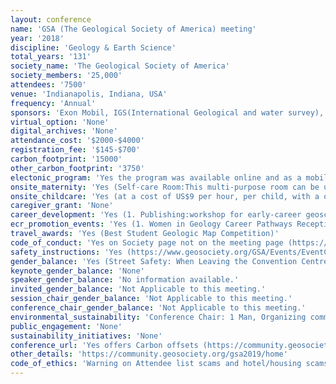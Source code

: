 ```yaml
---
layout: conference 
name: 'GSA (The Geological Society of America) meeting'
year: '2018'
discipline: 'Geology & Earth Science'
total_years: '131'
society_name: 'The Geological Society of America'
society_members: '25,000'
attendees: '7500'
venue: 'Indianapolis, Indiana, USA'
frequency: 'Annual'
sponsors: 'Exon Mobil, IGS(International Geological and water survey), Indiana State Museum and Historical sites, Anadarka Petrolium Corporation, Chevron, New Mount, Chesapake Energy, Saudi Aramco, HESS, Paleontological Society, American Geoscience Institute'
virtual_option: 'None'
digital_archives: 'None'
attendance_cost: '$2000-$4000'
registration_fee: '$145-$700'
carbon_footprint: '15000'
other_carbon_footprint: '3750'
electonic_program: 'Yes the program was available online and as a mobile phone App.'
onsite_maternity: 'Yes (Self-care Room:This multi-purpose room can be used for nursing mothers, a lactation room, a nap room, etc. The room will be available Fri.-Wed., 2-7 Nov., 7 a.m.-7 p.m. There is also a womens restroom available that is equipped with nursing mothers needs which includes a comfortable, private area with electrical outlet. This restroom is located at the corner of Crossroads and Hoosier Corridors.)'
onsite_childcare: 'Yes (at a cost of US$9 per hour, per child, with a one-hour minimum per child. At least one parent must be registered for the meeting, provided by KiddieCorp)'
caregiver_grant: 'None'
career_development: 'Yes (1. Publishing:workshop for early-career geoscientists on the process of preparing and publishing papers. 2. Reviewing: Be a Part of the Scholarly Community 3. GeoCareers Day 4. Social Media for Scientists Workshop – Lecture  5. Environmental Engineering Geology Division Student Career Mentoring Session  6. RISE: Harassment Resistance and Active Bystander Intervention  7. Navigating the National Science Foundation (NSF)  8. Hydrogeology Division Student Mentoring  9. LBGTQ Social)'
ecr_promotion_events: 'Yes (1. Women in Geology Career Pathways Reception  2. Early Career Professionals Coffee  3. Networking Reception 4. The Paleontological Society Mentors in Paleontology Careers Luncheon  5. Funding Opportunities to Support Two-Year College Students, Faculty, Programs, and Collaborations  6. Women Rising Networking Social 7. Get to Know Your Fellow Attendees)'
travel_awards: 'Yes (Best Student Geologic Map Competition)'
code_of_conduct: 'Yes on Society page not on the meeting page (https://www.geosociety.org/GSA/Membership/Code_of_Conduct/GSA/Membership/Code_of_Conduct.aspx)'
safety_instructions: 'Yes (https://www.geosociety.org/GSA/Events/EventConductCode/GSA/Events/Conduct.aspx?hkey=7f3f608e-442a-466d-81bf-1f78d55f53d4)'
gender_balance: 'Yes (Street Safety: When Leaving the Convention Centre or Other Meeting Venue:•Take off and stow your meeting badge;•Don’t walk through isolated areas;•Keep alert for potentially dangerous situations; •Find others to walk with you;•Take a cab if you have had too much to drink (don’t make your-self an easy target).If You Are Accosted: •Comply with attacker demands as calmly as possible, but do not allow yourself to be moved to a secondary location; •Get a good description of your attacker; •Call the police.Find more city safety tips on our meeting mobile app or on our meeting website.GSA is happy to provide these reminders to help make your meeting safer, but please remember: You are responsible for your own safety. More Phone numbers and contacts here:https://higherlogicdownload.s3.amazonaws.com/GEOSOCIETY/3e8d7fed-09cd-437f-bec4-9f883b28be25/UploadedImages/18indy/documents/program/GSA2018_cover_contents_op.pdf)'
keynote_gender_balance: 'None'
speaker_gender_balance: 'No information available.'
invited_gender_balance: 'Not Applicable to this meeting.'
session_chair_gender_balance: 'Not Applicable to this meeting.'
conference_chair_gender_balance: 'Not Applicable to this meeting.'
environmental_sustainability: 'Conference Chair: 1 Man, Organizing committee: 3 Men: 2 Women, Technical Program Committee: 37 Men: 21 Women'
public_engagement: 'None'
sustainability_initiatives: 'None'
conference_url: 'Yes offers Carbon offsets (https://community.geosociety.org/gsa2019/attend/registration/carbon) & RECYCLING AND SUSTAINABILITY: In furtherance of GSA’s mission in promoting stewardship of Earth, GSA works continuously to minimize the environmental impacts associated with the planning and execution of all our meetings. Please consider contributing to the GSA Foundation’s Energy and Conservation Fund at www.gsafweb.org/donate if you want to make a carbon offset donation for your attendance at the meeting. This fund is used to support sustainability projects at GSA headquarters.'
other_details: 'https://community.geosociety.org/gsa2019/home'
code_of_ethics: 'Warning on Attendee list scams and hotel/housing scams:https://community.geosociety.org/gsa2018/attendeeinfo/know'
---
```

